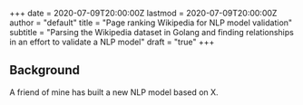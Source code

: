 +++
date = 2020-07-09T20:00:00Z
lastmod = 2020-07-09T20:00:00Z
author = "default"
title = "Page ranking Wikipedia for NLP model validation"
subtitle = "Parsing the Wikipedia dataset in Golang and finding relationships in an effort to validate a NLP model"
draft = "true"
+++

## Background

A friend of mine has built a new NLP model based on X.
